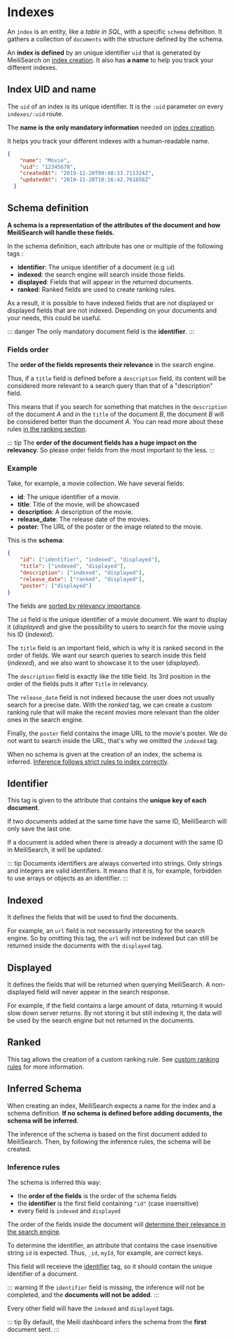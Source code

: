 # Indexes

An `index` is an entity, like a *table in SQL*, with a specific `schema` definition. It gathers a collection of `documents` with the structure defined by the schema.

An **index is defined** by an unique identifier `uid` that is generated by MeiliSearch on [index creation](/references/indexes.md#create-an-index). It also has **a name** to help you track your different indexes.

## Index UID and name

The `uid` of an index is its unique identifier. It is the `:uid` parameter on every `indexes/:uid` route.

The **name is the only mandatory information** needed on [index creation](/references/indexes.md#create-an-index).

It helps you track your different indexes with a human-readable name.

```json
{
    "name": "Movie",
    "uid": "12345678",
    "createdAt": "2019-11-20T09:40:33.711324Z",
    "updatedAt": "2019-11-20T10:16:42.761858Z"
  }
```

## Schema definition

**A schema is a representation of the attributes of the document and how MeiliSearch will handle these fields.**

In the schema definition, each attribute has one or multiple of the following tags :

* **identifier**: The unique identifier of a document (e.g `id`)
* **indexed**: the search engine will search inside those fields.
* **displayed**: Fields that will appear in the returned documents.
* **ranked**: Ranked fields are used to create ranking rules.

As a result, it is possible to have indexed fields that are not displayed or displayed fields that are not indexed. Depending on your documents and your needs, this could be useful.

::: danger
The only mandatory document field is the **identifier**.
:::

### Fields order

The **order of the fields represents their relevance** in the search engine.

Thus, if a `title` field is defined before a `description` field, its content will be considered more relevant to a search query than that of a "description" field.
<!-- <Badge text="soon" type="warn"/> -->

This means that if you search for something that matches in the `description` of the document _A_ and in the `title` of the document _B_,
the document _B_ will be considered better than the document _A_. You can read more about these rules [in the ranking section][1].

[1]: /advanced_guides/ranking.md#ranking-rules

<!-- TODO change doc link -->
::: tip
The **order of the document fields has a huge impact on the relevancy**. So please order fields from the most important to the less.
:::

### Example

Take, for example, a movie collection. We have several fields:

* **id**: The unique identifier of a movie.
* **title**: Title of the movie, will be showcased
* **description**: A description of the movie.
* **release_date**: The release date of the movies.
* **poster**: The URL of the poster or the image related to the movie.

This is the **schema**:

```json
{
    "id": ["identifier", "indexed", "displayed"],
    "title": ["indexed", "displayed"],
    "description": ["indexed", "displayed"],
    "release_date": ["ranked", "displayed"],
    "poster": ["displayed"]
}
```

The fields are [sorted by relevancy importance](/main_concepts/indexes.md#fields-order).

The `id` field is the unique identifier of a movie document. We want to display it (*displayed*) and give the possibility to users to search for the movie using his ID (*indexed*).

The `title` field is an important field, which is why it is ranked second in the order of fields. We want
our search queries to search inside this field (*indexed*), and we also want to showcase it to the user (*displayed*).

The `description` field is exactly like the title field. Its 3rd position in the order of the fields puts it after `Title` in relevancy.

The `release_date` field is not indexed because the user does not usually search for a precise date. With the *ranked* tag, we can create a custom ranking rule
that will make the recent movies more relevant than the older ones in the search engine.

Finally, the `poster` field contains the image URL to the movie's poster. We do not want to search inside the URL, that's why we omitted the `indexed` tag.

When no schema is given at the creation of an index, the schema is inferred. [Inference follows strict rules to index correctly](/main_concepts/indexes.md#schema-definition).

## Identifier

This tag is given to the attribute that contains the **unique key of each document**.

If two documents added at the same time have the same ID, MeiliSearch will only save the last one.

If a document is added when there is already a document with the same ID in MeiliSearch, it will be updated.

::: tip
Documents identifiers are always converted into strings. Only strings and integers are valid identifiers.
It means that it is, for example, forbidden to use arrays or objects as an identifier.
:::

## Indexed

It defines the fields that will be used to find the documents.

For example, an `url` field is not necessarily interesting for the search engine. So by omitting this tag, the `url` will not be indexed but can still be returned inside the documents with the `displayed` tag.

## Displayed

It defines the fields that will be returned when querying MeiliSearch. A non-displayed field will never appear in the search response.

For example, if the field contains a large amount of data, returning it would slow down server returns. By not storing it but still indexing it, the data will be used by the search engine but not returned in the documents.

## Ranked

This tag allows the creation of a custom ranking rule. See [custom ranking rules](/advanced_guides/ranking.md#custom-ranking-rules) for more information.

## Inferred Schema

When creating an index, MeiliSearch expects a name for the index and a schema definition. **If no schema is defined before adding documents, the schema will be inferred**.

The inference of the schema is based on the first document added to MeiliSearch. Then, by following the inference rules, the schema will be created.

### Inference rules

The schema is inferred this way:
 - the **order of the fields** is the order of the schema fields
 - the **identifier** is the first field containing `"id"` (case insensitive)
 - every field is `indexed` and `displayed`

The order of the fields inside the document will [determine their relevance in the search engine](/main_concepts/indexes.md#fields-order).

To determine the identifier, an attribute that contains the case insensitive string `id` is expected. Thus, `_id`, `myId`, for example, are correct keys.

This field will receieve the [identifier](/main_concepts/indexes.md#identifier) tag, so it should contain the unique identifier of a document.

::: warning
If the `identifier` field is missing, the inference will not be completed, and the **documents will not be added**.
:::

Every other field will have the `indexed` and `displayed` tags.


::: tip
By default, the Meili dashboard infers the schema from the **first** document sent.
:::

